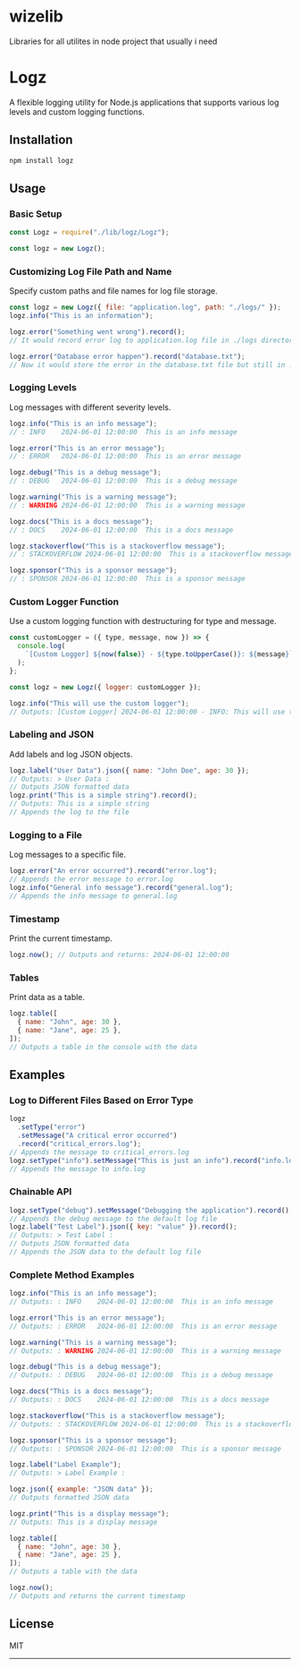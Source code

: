 # wizelib

Libraries for all utilites in node project that usually i need

# Logz

A flexible logging utility for Node.js applications that supports various log levels and custom logging functions.

## Installation

```bash
npm install logz
```

## Usage

### Basic Setup

```javascript
const Logz = require("./lib/logz/Logz");

const logz = new Logz();
```

### Customizing Log File Path and Name

Specify custom paths and file names for log file storage.

```javascript
const logz = new Logz({ file: "application.log", path: "./logs/" });
logz.info("This is an information");

logz.error("Something went wrong").record();
// It would record error log to application.log file in ./logs directory like as defined in the option of constructor on Logz class

logz.error("Database error happen").record("database.txt");
// Now it would store the error in the database.txt file but still in ./logs directory
```

### Logging Levels

Log messages with different severity levels.

```javascript
logz.info("This is an info message");
// : INFO    2024-06-01 12:00:00  This is an info message

logz.error("This is an error message");
// : ERROR   2024-06-01 12:00:00  This is an error message

logz.debug("This is a debug message");
// : DEBUG   2024-06-01 12:00:00  This is a debug message

logz.warning("This is a warning message");
// : WARNING 2024-06-01 12:00:00  This is a warning message

logz.docs("This is a docs message");
// : DOCS    2024-06-01 12:00:00  This is a docs message

logz.stackoverflow("This is a stackoverflow message");
// : STACKOVERFLOW 2024-06-01 12:00:00  This is a stackoverflow message - https://stackoverflow.com/search?q=This%20is%20a%20stackoverflow%20message

logz.sponsor("This is a sponsor message");
// : SPONSOR 2024-06-01 12:00:00  This is a sponsor message
```

### Custom Logger Function

Use a custom logging function with destructuring for type and message.

```javascript
const customLogger = ({ type, message, now }) => {
  console.log(
    `[Custom Logger] ${now(false)} - ${type.toUpperCase()}: ${message}`
  );
};

const logz = new Logz({ logger: customLogger });

logz.info("This will use the custom logger");
// Outputs: [Custom Logger] 2024-06-01 12:00:00 - INFO: This will use the custom logger
```

### Labeling and JSON

Add labels and log JSON objects.

```javascript
logz.label("User Data").json({ name: "John Doe", age: 30 });
// Outputs: > User Data :
// Outputs JSON formatted data
logz.print("This is a simple string").record();
// Outputs: This is a simple string
// Appends the log to the file
```

### Logging to a File

Log messages to a specific file.

```javascript
logz.error("An error occurred").record("error.log");
// Appends the error message to error.log
logz.info("General info message").record("general.log");
// Appends the info message to general.log
```

### Timestamp

Print the current timestamp.

```javascript
logz.now(); // Outputs and returns: 2024-06-01 12:00:00
```

### Tables

Print data as a table.

```javascript
logz.table([
  { name: "John", age: 30 },
  { name: "Jane", age: 25 },
]);
// Outputs a table in the console with the data
```

## Examples

### Log to Different Files Based on Error Type

```javascript
logz
  .setType("error")
  .setMessage("A critical error occurred")
  .record("critical_errors.log");
// Appends the message to critical_errors.log
logz.setType("info").setMessage("This is just an info").record("info.log");
// Appends the message to info.log
```

### Chainable API

```javascript
logz.setType("debug").setMessage("Debugging the application").record();
// Appends the debug message to the default log file
logz.label("Test Label").json({ key: "value" }).record();
// Outputs: > Test Label :
// Outputs JSON formatted data
// Appends the JSON data to the default log file
```

### Complete Method Examples

```javascript
logz.info("This is an info message");
// Outputs: : INFO    2024-06-01 12:00:00  This is an info message

logz.error("This is an error message");
// Outputs: : ERROR   2024-06-01 12:00:00  This is an error message

logz.warning("This is a warning message");
// Outputs: : WARNING 2024-06-01 12:00:00  This is a warning message

logz.debug("This is a debug message");
// Outputs: : DEBUG   2024-06-01 12:00:00  This is a debug message

logz.docs("This is a docs message");
// Outputs: : DOCS    2024-06-01 12:00:00  This is a docs message

logz.stackoverflow("This is a stackoverflow message");
// Outputs: : STACKOVERFLOW 2024-06-01 12:00:00  This is a stackoverflow message with a StackOverflow search URL

logz.sponsor("This is a sponsor message");
// Outputs: : SPONSOR 2024-06-01 12:00:00  This is a sponsor message

logz.label("Label Example");
// Outputs: > Label Example :

logz.json({ example: "JSON data" });
// Outputs formatted JSON data

logz.print("This is a display message");
// Outputs: This is a display message

logz.table([
  { name: "John", age: 30 },
  { name: "Jane", age: 25 },
]);
// Outputs a table with the data

logz.now();
// Outputs and returns the current timestamp
```

## License

MIT

---
